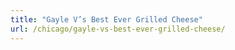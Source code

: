 ```yaml
---
title: "Gayle V’s Best Ever Grilled Cheese"
url: /chicago/gayle-vs-best-ever-grilled-cheese/
---
```

